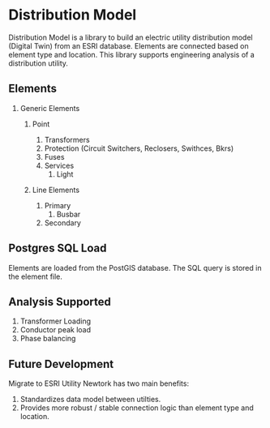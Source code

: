 # Distribution Model

Distribution Model is a library to build an electric utility distribution model (Digital Twin) from an ESRI database.  Elements are connected based on element type and location. This library supports engineering analysis of a distribution utility. 

## Elements

1. Generic Elements
    1. Point
        1. Transformers
        2. Protection (Circuit Switchers, Reclosers, Swithces, Bkrs)
        3. Fuses
        3. Services
            1. Light

    2. Line Elements
        1. Primary
            1. Busbar
        2. Secondary


## Postgres SQL Load

Elements are loaded from the PostGIS database.  The SQL query is stored in the element file.

## Analysis Supported
1. Transformer Loading
2. Conductor peak load 
3. Phase balancing

## Future Development
Migrate to ESRI Utility Newtork has two main benefits:
1. Standardizes data model between utilties.
2. Provides more robust / stable connection logic than element type and location.